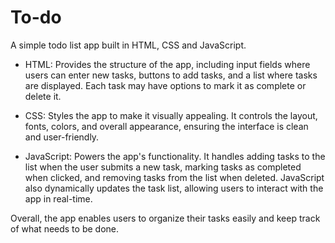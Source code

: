 # To-do
A simple todo list app built in HTML, CSS and JavaScript.

- HTML: Provides the structure of the app, including input fields where users can enter new tasks, buttons to add tasks, and a list where tasks are displayed. Each task may have options to mark it as complete or delete it.

- CSS: Styles the app to make it visually appealing. It controls the layout, fonts, colors, and overall appearance, ensuring the interface is clean and user-friendly.

- JavaScript: Powers the app's functionality. It handles adding tasks to the list when the user submits a new task, marking tasks as completed when clicked, and removing tasks from the list when deleted. JavaScript also dynamically updates the task list, allowing users to interact with the app in real-time.

Overall, the app enables users to organize their tasks easily and keep track of what needs to be done.
